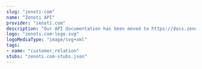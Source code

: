 ```yaml
---
slug: "zenoti-com"
name: "Zenoti API"
provider: "zenoti.com"
description: "Our API documentation has been moved to https://docs.zenoti.com. \n\n"
logo: "zenoti.com-logo.svg"
logoMediaType: "image/svg+xml"
tags:
- name: "customer_relation"
stubs: "zenoti.com-stubs.json"
---
```

